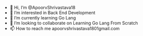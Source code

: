 - 👋 Hi, I’m @ApoorvShrivastava18
- 👀 I’m interested in Back End Development 
- 🌱 I’m currently learning Go Lang
- 💞️ I’m looking to collaborate on Learning Go Lang From Scratch 
- 📫 How to reach me apoorvshrivastava1801gmail.com

<!---
ApoorvShrivastava18/ApoorvShrivastava18 is a ✨ special ✨ repository because its `README.md` (this file) appears on your GitHub profile.
You can click the Preview link to take a look at your changes.
--->
